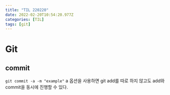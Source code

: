 ```yaml
---
title: "TIL 220220"
date: 2022-02-20T10:54:20.977Z
categories: [TIL]
tags: [git]
---
```

# Git
## commit
`git commit -a -m "example"`
a 옵션을 사용하면 git add를 따로 하지 않고도 add와 commit을 동시에 진행할 수 있다.